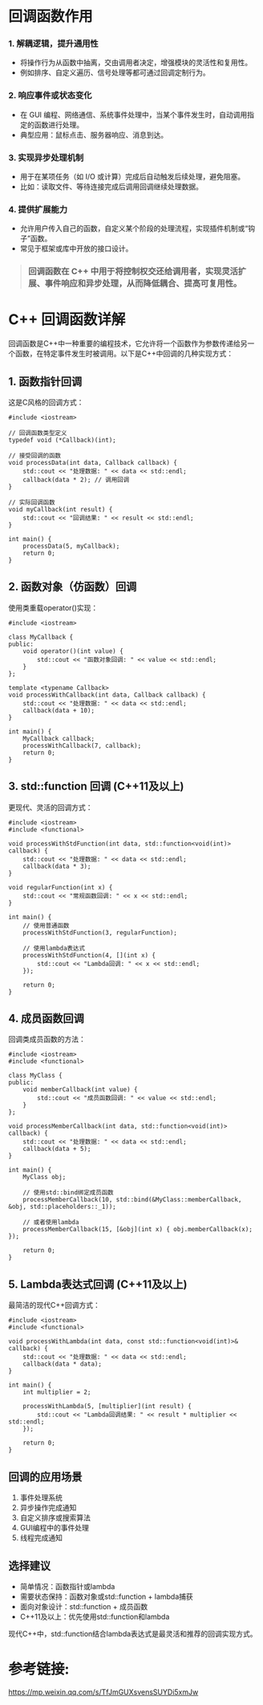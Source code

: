 # 回调函数作用

### 1. **解耦逻辑，提升通用性**

- 将操作行为从函数中抽离，交由调用者决定，增强模块的灵活性和复用性。
- 例如排序、自定义遍历、信号处理等都可通过回调定制行为。

### 2. **响应事件或状态变化**

- 在 GUI 编程、网络通信、系统事件处理中，当某个事件发生时，自动调用指定的函数进行处理。
- 典型应用：鼠标点击、服务器响应、消息到达。

### 3. **实现异步处理机制**

- 用于在某项任务（如 I/O 或计算）完成后自动触发后续处理，避免阻塞。
- 比如：读取文件、等待连接完成后调用回调继续处理数据。

### 4. **提供扩展能力**

- 允许用户传入自己的函数，自定义某个阶段的处理流程，实现插件机制或“钩子”函数。
- 常见于框架或库中开放的接口设计。

> ### **回调函数在 C++ 中用于将控制权交还给调用者，实现灵活扩展、事件响应和异步处理，从而降低耦合、提高可复用性。**

# C++ 回调函数详解

回调函数是C++中一种重要的编程技术，它允许将一个函数作为参数传递给另一个函数，在特定事件发生时被调用。以下是C++中回调的几种实现方式：

## 1. 函数指针回调

这是C风格的回调方式：

```
#include <iostream>

// 回调函数类型定义
typedef void (*Callback)(int);

// 接受回调的函数
void processData(int data, Callback callback) {
    std::cout << "处理数据: " << data << std::endl;
    callback(data * 2); // 调用回调
}

// 实际回调函数
void myCallback(int result) {
    std::cout << "回调结果: " << result << std::endl;
}

int main() {
    processData(5, myCallback);
    return 0;
}
```

## 2. 函数对象（仿函数）回调

使用类重载operator()实现：

```
#include <iostream>

class MyCallback {
public:
    void operator()(int value) {
        std::cout << "函数对象回调: " << value << std::endl;
    }
};

template <typename Callback>
void processWithCallback(int data, Callback callback) {
    std::cout << "处理数据: " << data << std::endl;
    callback(data + 10);
}

int main() {
    MyCallback callback;
    processWithCallback(7, callback);
    return 0;
}
```

## 3. std::function 回调 (C++11及以上)

更现代、灵活的回调方式：

```
#include <iostream>
#include <functional>

void processWithStdFunction(int data, std::function<void(int)> callback) {
    std::cout << "处理数据: " << data << std::endl;
    callback(data * 3);
}

void regularFunction(int x) {
    std::cout << "常规函数回调: " << x << std::endl;
}

int main() {
    // 使用普通函数
    processWithStdFunction(3, regularFunction);
    
    // 使用lambda表达式
    processWithStdFunction(4, [](int x) {
        std::cout << "Lambda回调: " << x << std::endl;
    });
    
    return 0;
}
```

## 4. 成员函数回调

回调类成员函数的方法：

```
#include <iostream>
#include <functional>

class MyClass {
public:
    void memberCallback(int value) {
        std::cout << "成员函数回调: " << value << std::endl;
    }
};

void processMemberCallback(int data, std::function<void(int)> callback) {
    std::cout << "处理数据: " << data << std::endl;
    callback(data + 5);
}

int main() {
    MyClass obj;
    
    // 使用std::bind绑定成员函数
    processMemberCallback(10, std::bind(&MyClass::memberCallback, &obj, std::placeholders::_1));
    
    // 或者使用lambda
    processMemberCallback(15, [&obj](int x) { obj.memberCallback(x); });
    
    return 0;
}
```

## 5. Lambda表达式回调 (C++11及以上)

最简洁的现代C++回调方式：

```
#include <iostream>
#include <functional>

void processWithLambda(int data, const std::function<void(int)>& callback) {
    std::cout << "处理数据: " << data << std::endl;
    callback(data * data);
}

int main() {
    int multiplier = 2;
    
    processWithLambda(5, [multiplier](int result) {
        std::cout << "Lambda回调结果: " << result * multiplier << std::endl;
    });
    
    return 0;
}
```

## 回调的应用场景

1. 事件处理系统
2. 异步操作完成通知
3. 自定义排序或搜索算法
4. GUI编程中的事件处理
5. 线程完成通知

## 选择建议

- 简单情况：函数指针或lambda
- 需要状态保持：函数对象或std::function + lambda捕获
- 面向对象设计：std::function + 成员函数
- C++11及以上：优先使用std::function和lambda

现代C++中，std::function结合lambda表达式是最灵活和推荐的回调实现方式。



# 参考链接:

 https://mp.weixin.qq.com/s/TfJmGUXsvensSUYDi5xmJw
